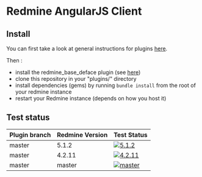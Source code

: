 Redmine AngularJS Client
========================

Install
-------

You can first take a look at general instructions for plugins [here](http://www.redmine.org/wiki/redmine/Plugins).

Then :

* install the redmine_base_deface plugin (see [here](https://github.com/jbbarth/redmine_base_deface))
* clone this repository in your "plugins/" directory
* install dependencies (gems) by running `bundle install` from the root of your redmine instance
* restart your Redmine instance (depends on how you host it)

Test status
----------

| Plugin branch | Redmine Version | Test Status       |
|---------------|-----------------|-------------------|
| master        | 5.1.2           | [![5.1.2][1]][5]  |
| master        | 4.2.11          | [![4.2.11][2]][5] |
| master        | master          | [![master][4]][5] |

[1]: https://github.com/nanego/redmine_angular_ui/actions/workflows/5_1_2.yml/badge.svg
[2]: https://github.com/nanego/redmine_angular_ui/actions/workflows/4_2_11.yml/badge.svg
[4]: https://github.com/nanego/redmine_angular_ui/actions/workflows/master.yml/badge.svg
[5]: https://github.com/nanego/redmine_angular_ui/actions
